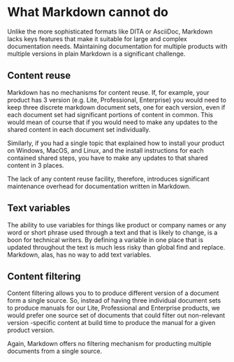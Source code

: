 # What Markdown cannot do

Unlike the more sophisticated formats like DITA or AsciiDoc, Markdown lacks keys features that make it suitable for large and complex documentation needs. Maintaining documentation for multiple products with multiple versions in plain Markdown is a significant challenge.

## Content reuse

Markdown has no mechanisms for content reuse. If, for example, your product has 3 version (e.g. Lite, Professional, Enterprise) you would need to keep three discrete markdown document sets, one for each version, even if each document set had significant portions of content in common. This would mean of course that if you would need to make any updates to the shared content in each document set individually.

Similarly, if you had a single topic that explained how to install your product on Windows, MacOS, and Linux, and the install instructions for each contained shared steps, you have to make any updates to that shared content in 3 places.

The lack of any content reuse facility, therefore, introduces significant maintenance overhead for documentation written in Markdown.

## Text variables

The ability to use variables for things like product or company names or any word or short phrase used through a text and that is likely to change, is a boon for technical writers. By defining a variable in one place that is updated throughout the text is much less risky than global find and replace. Markdown, alas, has no way to add text variables.

## Content filtering

Content filtering allows you to to produce different version of a document form a single source. So, instead of having three individual document sets to produce manuals for our Lite, Professional and Enterprise products, we would prefer one source set of documents that could filter out non-relevant version -specific content at build time to produce the manual for a given product version.

Again, Markdown offers no filtering mechanism for producting multiple documents from a single source.
